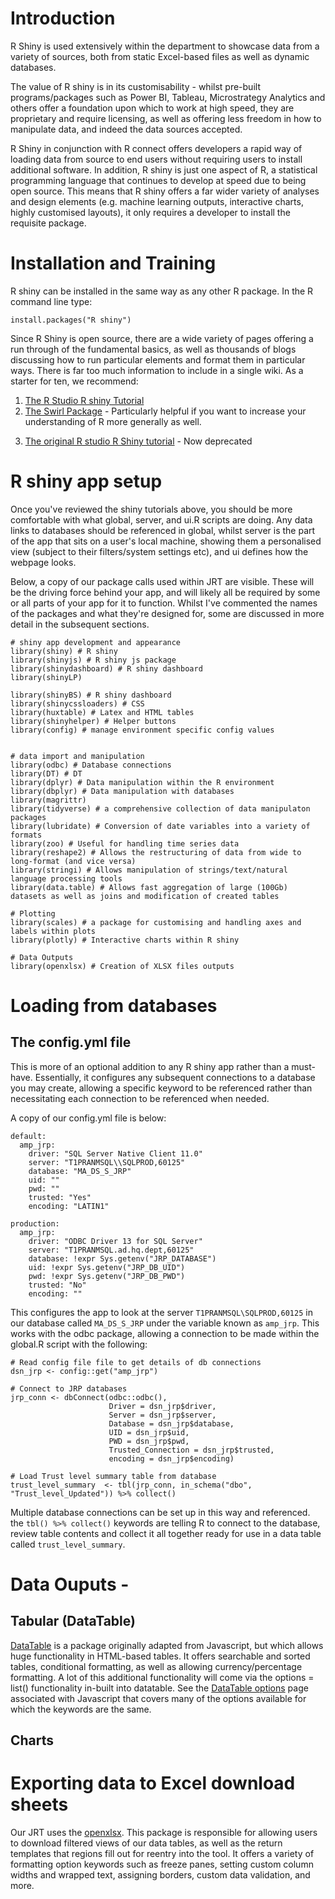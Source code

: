 #  Introduction

R Shiny is used extensively within the department to showcase data from a variety of sources, both from static Excel-based files as well as dynamic databases.

The value of R shiny is in its customisability - whilst pre-built programs/packages such as Power BI, Tableau, Microstrategy Analytics and others offer a foundation upon which to work at high speed, they are proprietary and require licensing, as well as offering less freedom in how to manipulate data, and indeed the data sources accepted.

R Shiny in conjunction with R connect offers developers a rapid way of loading data from source to end users without requiring users to install additional software. In addition, R shiny is just one aspect of R, a statistical programming language that continues to develop at speed due to being open source. This means that R shiny offers a far wider variety of analyses and design elements (e.g. machine learning outputs, interactive charts, highly customised layouts), it only requires a developer to install the requisite package.

# Installation and Training

R shiny can be installed in the same way as any other R package. In the R command line type:

`install.packages("R shiny")`

Since R Shiny is open source, there are a wide variety of pages offering a run through of the fundamental basics, as well as thousands of blogs discussing how to run particular elements and format them in particular ways. There is far too much information to include in a single wiki. As a starter for ten, we recommend:

1) [The R Studio R shiny Tutorial](https://shiny.rstudio.com/tutorial/)
2) [The Swirl Package](https://swirlstats.com/) - Particularly helpful if you want to increase your understanding of R more generally as well.
3. [The original R studio R Shiny tutorial](https://rstudio.github.io/shiny/tutorial/#hello-shiny) - Now deprecated


# R shiny app setup

Once you've reviewed the shiny tutorials above, you should be more comfortable with what global, server, and ui.R scripts are doing. Any data links to databases should be referenced in global, whilst server is the part of the app that sits on a user's local machine, showing them a personalised view (subject to their filters/system settings etc), and ui defines how the webpage looks.

Below, a copy of our package calls used within JRT are visible. These will be the driving force behind your app, and will likely all be required by some or all parts of your app for it to function. Whilst I've commented the names of the packages and what they're designed for, some are discussed in more detail in the subsequent sections.

```
# shiny app development and appearance
library(shiny) # R shiny
library(shinyjs) # R shiny js package
library(shinydashboard) # R shiny dashboard
library(shinyLP) 

library(shinyBS) # R shiny dashboard
library(shinycssloaders) # CSS
library(huxtable) # Latex and HTML tables
library(shinyhelper) # Helper buttons
library(config) # manage environment specific config values


# data import and manipulation
library(odbc) # Database connections
library(DT) # DT
library(dplyr) # Data manipulation within the R environment
library(dbplyr) # Data manipulation with databases
library(magrittr)
library(tidyverse) # a comprehensive collection of data manipulaton packages
library(lubridate) # Conversion of date variables into a variety of formats
library(zoo) # Useful for handling time series data
library(reshape2) # Allows the restructuring of data from wide to long-format (and vice versa)
library(stringi) # Allows manipulation of strings/text/natural language processing tools
library(data.table) # Allows fast aggregation of large (100Gb) datasets as well as joins and modification of created tables

# Plotting
library(scales) # a package for customising and handling axes and labels within plots
library(plotly) # Interactive charts within R shiny

# Data Outputs
library(openxlsx) # Creation of XLSX files outputs

```

# Loading from databases

## The config.yml file

This is more of an optional addition to any R shiny app rather than a must-have. Essentially, it configures any subsequent connections to a database you may create, allowing a specific keyword to be referenced rather than necessitating each connection to be referenced when needed.

A copy of our config.yml file is below:

```
default:
  amp_jrp:
    driver: "SQL Server Native Client 11.0"
    server: "T1PRANMSQL\\SQLPROD,60125"
    database: "MA_DS_S_JRP"
    uid: ""
    pwd: ""
    trusted: "Yes"
    encoding: "LATIN1"
    
production:
  amp_jrp:
    driver: "ODBC Driver 13 for SQL Server"
    server: "T1PRANMSQL.ad.hq.dept,60125"
    database: !expr Sys.getenv("JRP_DATABASE")
    uid: !expr Sys.getenv("JRP_DB_UID")
    pwd: !expr Sys.getenv("JRP_DB_PWD")
    trusted: "No"
    encoding: ""
```

This configures the app to look at the server `T1PRANMSQL\SQLPROD,60125` in our database called `MA_DS_S_JRP` under the variable known as `amp_jrp`. This works with the odbc package, allowing a connection to be made within the global.R script with the following:

```
# Read config file file to get details of db connections
dsn_jrp <- config::get("amp_jrp")

# Connect to JRP databases
jrp_conn <- dbConnect(odbc::odbc(),
                      Driver = dsn_jrp$driver,
                      Server = dsn_jrp$server,
                      Database = dsn_jrp$database,
                      UID = dsn_jrp$uid,
                      PWD = dsn_jrp$pwd,
                      Trusted_Connection = dsn_jrp$trusted,
                      encoding = dsn_jrp$encoding)
                      
# Load Trust level summary table from database
trust_level_summary  <- tbl(jrp_conn, in_schema("dbo", "Trust_level_Updated")) %>% collect() 

```

Multiple database connections can be set up in this way and referenced. the `tbl() %>% collect()` keywords are telling R to connect to the database, review table contents and collect it all together ready for use in a data table called `trust_level_summary`.

# Data Ouputs - 

## Tabular (DataTable)

[DataTable](https://rstudio.github.io/DT/) is a package originally adapted from Javascript, but which allows huge functionality in HTML-based tables. It offers searchable and sorted tables, conditional formatting, as well as allowing currency/percentage formatting. A lot of this additional functionality will come via the options = list() functionality in-built into datatable. 
See the [DataTable options](https://datatables.net/reference/option/) page associated with Javascript that covers many of the options available for which the keywords are the same.

## Charts

# Exporting data to Excel download sheets

Our JRT uses the [openxlsx](https://cran.r-project.org/web/packages/openxlsx/openxlsx.pdf). This package is responsible for allowing users to download filtered views of our data tables, as well as the return templates that regions fill out for reentry into the tool. It offers a variety of formatting option keywords such as freeze panes, setting custom column widths and wrapped text, assigning borders, custom data validation, and more.